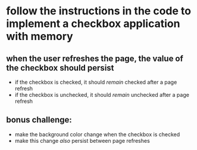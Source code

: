 # follow the instructions in the code to implement a checkbox application with memory
## when the user refreshes the page, the value of the checkbox should persist
  * if the checkbox is checked, it should *remain* checked after a page refresh
  * if the checkbox is unchecked, it should *remain* unchecked after a page refresh

## bonus challenge:
* make the background color change when the checkbox is checked
* make this change *also* persist between page refreshes